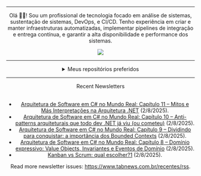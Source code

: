<div align="center">
<hr>
<p>Olá 👋🏾! Sou um profissional de tecnologia focado em análise de sistemas, sustentação de sistemas, DevOps, e CI/CD. Tenho experiência em criar e manter infraestruturas automatizadas, implementar pipelines de integração e entrega contínua, e garantir a alta disponibilidade e performance dos sistemas.</p>
  <img src="https://media.giphy.com/media/yAGIvCiwPJn5C/giphy.gif">
<hr>
  <details>
  <summary>Meus repositórios preferidos</summary>
  <br />
  Alguns dos meus melhores repositórios:
  <br />
<br />
  <ul><li><a href=https://github.com/commitgeist/aluratube target="_blank" rel="noopener noreferrer">commitgeist/aluratube</a> (<b>0</b> ✨ and <b>0</b> 🍴): Aluratube - Desenvolvido durante a imersão React da Alura no final de 2022</li><li><a href=https://github.com/commitgeist/nlw-ia target="_blank" rel="noopener noreferrer">commitgeist/nlw-ia</a> (<b>0</b> ✨ and <b>0</b> 🍴): Projeto desenvolvido durante a NLW IA - Usando a API da OPENAI</li><li><a href=https://github.com/commitgeist/nlw-journey-ia target="_blank" rel="noopener noreferrer">commitgeist/nlw-journey-ia</a> (<b>0</b> ✨ and <b>0</b> 🍴): NLW IA - Agent de viagens usando python + langchain + GPT</li>
<li>More coming soon :).</li>
</ul>
  </details>
  <hr/>
    <summary>Recent Newsletters</summary>
  <br />
  <ul>
    <li><a href=https://www.tabnews.com.br/carubbi/arquitetura-de-software-em-c-no-mundo-realcapitulo-11-mitos-e-mas-interpretacoes-na-arquitetura-net target="_blank" rel="noopener noreferrer">Arquitetura de Software em C# no Mundo Real: Capítulo 11 – Mitos e Más Interpretações na Arquitetura .NET</a> (2/8/2025).</li><li><a href=https://www.tabnews.com.br/carubbi/arquitetura-de-software-em-c-no-mundo-real-capitulo-10-anti-patterns-arquiteturais-que-todo-dev-net-ja-viu-ou-cometeu target="_blank" rel="noopener noreferrer">Arquitetura de Software em C# no Mundo Real: Capítulo 10 – Anti-patterns arquiteturais que todo dev .NET já viu (ou cometeu)</a> (2/8/2025).</li><li><a href=https://www.tabnews.com.br/carubbi/arquitetura-de-software-em-c-no-mundo-real-capitulo-9-dividindo-para-conquistar-a-importancia-dos-bounded-contexts target="_blank" rel="noopener noreferrer">Arquitetura de Software em C# no Mundo Real: Capítulo 9 – Dividindo para conquistar: a importância dos Bounded Contexts</a> (2/8/2025).</li><li><a href=https://www.tabnews.com.br/carubbi/arquitetura-de-software-em-c-no-mundo-real-capitulo-8-dominio-expressivo-value-objects-invariantes-e-eventos-de-dominio target="_blank" rel="noopener noreferrer">Arquitetura de Software em C# no Mundo Real: Capítulo 8 – Domínio expressivo: Value Objects, Invariantes e Eventos de Domínio</a> (2/8/2025).</li><li><a href=https://www.tabnews.com.br/lucaspereiradesouzat/kanban-vs-scrum-qual-escolher1 target="_blank" rel="noopener noreferrer">Kanban vs Scrum: qual escolher?1</a> (2/8/2025).</li>
  </ul>
<p>Read more newsletter issues: <a href="https://www.tabnews.com.br/recentes/rss">https://www.tabnews.com.br/recentes/rss</a>.</p>
  </details>
